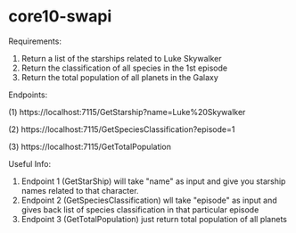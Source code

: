 # core10-swapi

Requirements:

1. Return a list of the starships related to Luke Skywalker
2. Return the classification of all species in the 1st episode
3. Return the total population of all planets in the Galaxy


Endpoints:

(1) https://localhost:7115/GetStarship?name=Luke%20Skywalker

(2) https://localhost:7115/GetSpeciesClassification?episode=1

(3) https://localhost:7115/GetTotalPopulation


Useful Info:
1. Endpoint 1 (GetStarShip) will take "name" as input and give you starship names related to that character.
2. Endpoint 2 (GetSpeciesClassification) wll take "episode" as input and gives back list of species classification in that particular episode
3. Endpoint 3 (GetTotalPopulation) just return total population of all planets

